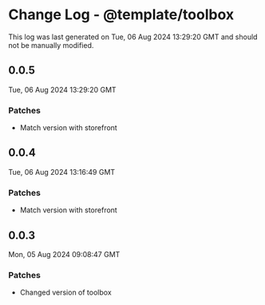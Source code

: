# Change Log - @template/toolbox

This log was last generated on Tue, 06 Aug 2024 13:29:20 GMT and should not be manually modified.

## 0.0.5
Tue, 06 Aug 2024 13:29:20 GMT

### Patches

- Match version with storefront

## 0.0.4
Tue, 06 Aug 2024 13:16:49 GMT

### Patches

- Match version with storefront

## 0.0.3
Mon, 05 Aug 2024 09:08:47 GMT

### Patches

- Changed version of toolbox


